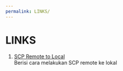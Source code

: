 ```yaml
---
permalink: LINKS/
---
```


# LINKS

1. [SCP Remote to Local](https://linuxhint.com/scp-remote-to-local/)<br>
Berisi cara melakukan SCP remote ke lokal

